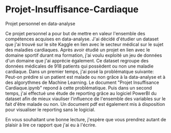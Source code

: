 # Projet-Insuffisance-Cardiaque
Projet personnel en data-analyse

Ce projet personnel a pour but de mettre en valeur l'ensemble des compétences acquises en data-analyse. 
J'ai décidé d'étudier un dataset que j'ai trouvé sur le site Kaggle en lien avec le secteur médical sur le sujet des maladies cardiaques. Après avoir étudié un projet en lien avec le domaine sportif durant ma formation, j'ai voulu exploité un jeu de données d'un domaine que j'ai apprécie également.
Ce dataset regroupe des données médicales de 918 patients qui possèdent ou non une maladie cardiaque.
Dans un premier temps, j'ai posé la problématque suivante:
Peut-on prédire si un patient est malade ou non grâce à la data-analyse et à des algorythmes de Machine Learning.
Le document "Projet Insuffisance Cardiaque.ipynb" repond à cette problématique.
Puis dans un second temps, j'ai effectué une étude de reporting grâce au logiciel PowerBI du dataset afin de mieux viauliser l'influence de l'ensemble des variables sur le fait d'être malade ou non.
Un document pdf est également mis à disposition pour visualiser le reporting sans le logicial.

En vous souhaitant une bonne lecture, j'espère que vous prendrez autant de plaisir à lire ce rapport que j'ai eu à l'écrire.
